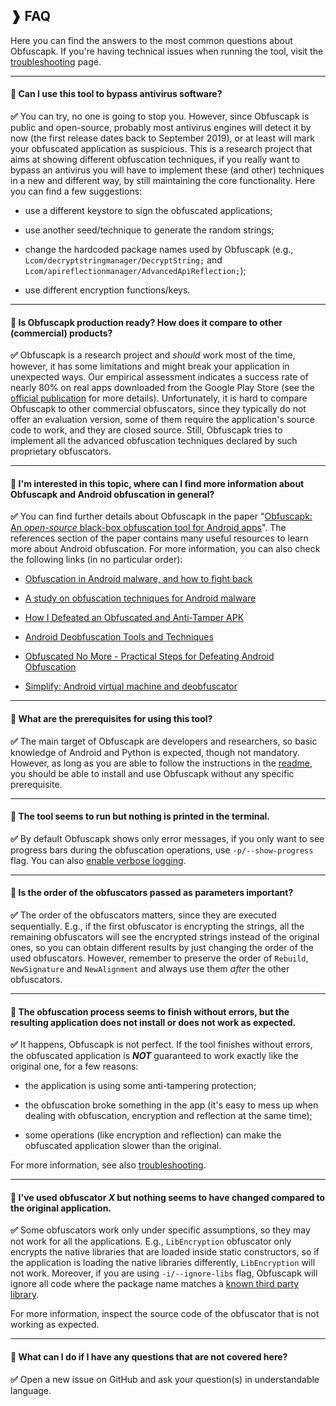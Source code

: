 ## ❱ FAQ

Here you can find the answers to the most common questions about Obfuscapk. If you're
having technical issues when running the tool, visit the
[troubleshooting](https://github.com/ClaudiuGeorgiu/Obfuscapk/blob/master/docs/TROUBLESHOOTING.md)
page.

----------------------------------------------------------------------------------------

#### :speech_balloon: Can I use this tool to bypass antivirus software?

**:white_check_mark:** You can try, no one is going to stop you. However, since
Obfuscapk is public and open-source, probably most antivirus engines will detect it by
now (the first release dates back to September 2019), or at least will mark your
obfuscated application as suspicious. This is a research project that aims at showing
different obfuscation techniques, if you really want to bypass an antivirus you will
have to implement these (and other) techniques in a new and different way, by still
maintaining the core functionality. Here you can find a few suggestions:

* use a different keystore to sign the obfuscated applications;

* use another seed/technique to generate the random strings;

* change the hardcoded package names used by Obfuscapk (e.g.,
`Lcom/decryptstringmanager/DecryptString;` and
`Lcom/apireflectionmanager/AdvancedApiReflection;`);

* use different encryption functions/keys.

----------------------------------------------------------------------------------------

#### :speech_balloon: Is Obfuscapk production ready? How does it compare to other (commercial) products?

**:white_check_mark:** Obfuscapk is a research project and *should* work most of the
time, however, it has some limitations and might break your application in unexpected
ways. Our empirical assessment indicates a success rate of nearly 80% on real apps
downloaded from the Google Play Store (see the
[official publication](https://doi.org/10.1016/j.softx.2020.100403) for more details).
Unfortunately, it is hard to compare Obfuscapk to other commercial obfuscators, since
they typically do not offer an evaluation version, some of them require the
application's source code to work, and they are closed source. Still, Obfuscapk tries
to implement all the advanced obfuscation techniques declared by such proprietary
obfuscators.

----------------------------------------------------------------------------------------

#### :speech_balloon: I'm interested in this topic, where can I find more information about Obfuscapk and Android obfuscation in general?

**:white_check_mark:** You can find further details about Obfuscapk in the paper
"[Obfuscapk: An *open-source* black-box obfuscation tool for Android apps](https://doi.org/10.1016/j.softx.2020.100403)".
The references section of the paper contains many useful resources to learn more about
Android obfuscation. For more information, you can also check the following links
(in no particular order):

* [Obfuscation in Android malware, and how to fight back](https://www.virusbulletin.com/virusbulletin/2014/07/obfuscation-android-malware-and-how-fight-back)

* [A study on obfuscation techniques for Android malware](http://midlab.diag.uniroma1.it/articoli/matteo_pomilia_master_thesis.pdf)

* [How I Defeated an Obfuscated and Anti-Tamper APK](https://www.evilsocket.net/2016/04/18/how-i-defeated-an-obfuscated-and-anti-tamper-apk-with-some-python-and-a-home-made-smali-emulator/)

* [Android Deobfuscation Tools and Techniques](https://www.slideshare.net/tekproxy/tetcon-2016)

* [Obfuscated No More - Practical Steps for Defeating Android Obfuscation](https://www.youtube.com/watch?v=rvtmVApVS8c)

* [Simplify: Android virtual machine and deobfuscator](https://github.com/CalebFenton/simplify)

----------------------------------------------------------------------------------------

#### :speech_balloon: What are the prerequisites for using this tool?

**:white_check_mark:** The main target of Obfuscapk are developers and researchers, so
basic knowledge of Android and Python is expected, though not mandatory. However, as
long as you are able to follow the instructions in the
[readme](https://github.com/ClaudiuGeorgiu/Obfuscapk/blob/master/README.md), you should
be able to install and use Obfuscapk without any specific prerequisite.

----------------------------------------------------------------------------------------

#### :speech_balloon: The tool seems to run but nothing is printed in the terminal.

**:white_check_mark:** By default Obfuscapk shows only error messages, if you only want
to see progress bars during the obfuscation operations, use `-p/--show-progress` flag.
You can also
[enable verbose logging](https://github.com/ClaudiuGeorgiu/Obfuscapk/blob/master/docs/TROUBLESHOOTING.md#enable-verbose-logging).

----------------------------------------------------------------------------------------

#### :speech_balloon: Is the order of the obfuscators passed as parameters important?

**:white_check_mark:** The order of the obfuscators matters, since they are executed
sequentially. E.g., if the first obfuscator is encrypting the strings, all the remaining
obfuscators will see the encrypted strings instead of the original ones, so you can
obtain different results by just changing the order of the used obfuscators. However,
remember to preserve the order of `Rebuild`, `NewSignature` and `NewAlignment` and
always use them *after* the other obfuscators.

----------------------------------------------------------------------------------------

#### :speech_balloon: The obfuscation process seems to finish without errors, but the resulting application does not install or does not work as expected.

**:white_check_mark:** It happens, Obfuscapk is not perfect. If the tool finishes
without errors, the obfuscated application is ***NOT*** guaranteed to work exactly like
the original one, for a few reasons:

* the application is using some anti-tampering protection;

* the obfuscation broke something in the app (it's easy to mess up when dealing with
obfuscation, encryption and reflection at the same time);

* some operations (like encryption and reflection) can make the obfuscated application
slower than the original.

For more information, see also
[troubleshooting](https://github.com/ClaudiuGeorgiu/Obfuscapk/blob/master/docs/TROUBLESHOOTING.md).

----------------------------------------------------------------------------------------

#### :speech_balloon: I've used obfuscator *X* but nothing seems to have changed compared to the original application.

**:white_check_mark:** Some obfuscators work only under specific assumptions, so they
may not work for all the applications. E.g., `LibEncryption` obfuscator only encrypts
the native libraries that are loaded inside static constructors, so if the application
is loading the native libraries differently, `LibEncryption` will not work. Moreover,
if you are using `-i/--ignore-libs` flag, Obfuscapk will ignore all code where the
package name matches a
[known third party library](https://github.com/ClaudiuGeorgiu/Obfuscapk/blob/master/src/obfuscapk/resources/libs_to_ignore.txt).

For more information, inspect the source code of the obfuscator that is not working
as expected.

----------------------------------------------------------------------------------------

#### :speech_balloon: What can I do if I have any questions that are not covered here?

**:white_check_mark:** Open a new issue on GitHub and ask your question(s) in
understandable language.
